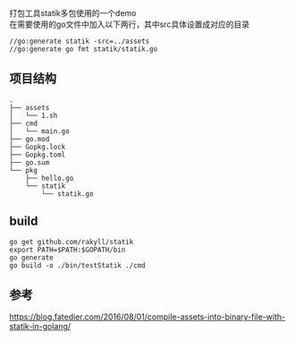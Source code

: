 打包工具statik多包使用的一个demo  
在需要使用的go文件中加入以下两行，其中src具体设置成对应的目录  
```
//go:generate statik -src=../assets
//go:generate go fmt statik/statik.go

```

## 项目结构
```
.
├── assets
│   └── 1.sh
├── cmd
│   └── main.go
├── go.mod
├── Gopkg.lock
├── Gopkg.toml
├── go.sum
└── pkg
    ├── hello.go
    └── statik
        └── statik.go
```

## build

```
go get github.com/rakyll/statik
export PATH=$PATH:$GOPATH/bin
go generate
go build -o ./bin/testStatik ./cmd

```
## 参考
https://blog.fatedier.com/2016/08/01/compile-assets-into-binary-file-with-statik-in-golang/
